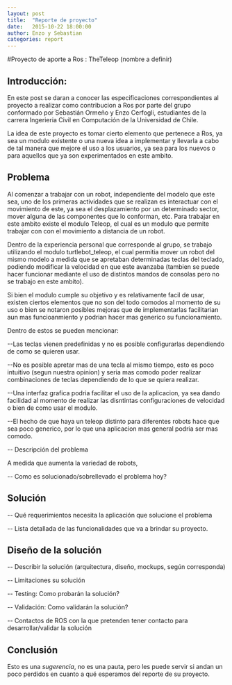 ```yaml
---
layout: post
title:  "Reporte de proyecto"
date:   2015-10-22 18:00:00
author: Enzo y Sebastian
categories: report
---
```

#Proyecto de aporte a Ros : TheTeleop (nombre a definir) 

## Introducción:
En este post se daran a conocer las especificaciones correspondientes al proyecto a realizar como contribucion a Ros por parte del grupo conformado por Sebastián Ormeño y Enzo Cerfogli, estudiantes de la carrera Ingerieria Civil en Computación de la Universidad de Chile.

La idea de este proyecto es tomar cierto elemento que pertenece a Ros, ya sea un modulo existente o una nueva idea a implementar y llevarla a cabo de tal manera que mejore el uso a los usuarios, ya sea para los nuevos o para aquellos que ya son experimentados en este ambito.

## Problema

Al comenzar a trabajar con un robot, independiente del modelo que este sea, uno de los primeras actividades que se realizan es interactuar con el movimiento de este, ya sea el desplazamiento por un determinado sector, mover alguna de las componentes que lo conforman, etc. Para trabajar en este ambito existe el modulo Teleop, el cual es un modulo que permite trabajar con con el movimiento a distancia de un robot.

Dentro de la experiencia personal que corresponde al grupo, se trabajo utilizando el modulo turtlebot_teleop, el cual permitia mover un robot del mismo modelo a medida que se apretaban determinadas teclas del teclado, podiendo modificar la velocidad en que este avanzaba (tambien se puede hacer funcionar mediante el uso de distintos mandos de consolas pero no se trabajo en este ambito).

Si bien el modulo cumple su objetivo y es relativamente facil de usar, existen ciertos elementos que no son del todo comodos al momento de su uso o bien se notaron posibles mejoras que de implementarlas facilitarian aun mas funcioanmiento y podrian hacer mas generico su funcionamiento. 

Dentro de estos se pueden mencionar:

--Las teclas vienen predefinidas y no es posible configurarlas dependiendo de como se quieren usar.

--No es posible apretar mas de una tecla al mismo tiempo, esto es poco intuitivo (segun nuestra opinion) y seria mas comodo poder realizar combinaciones de teclas dependiendo de lo que se quiera realizar.

--Una interfaz grafica podria facilitar el uso de la aplicacion, ya sea dando facilidad al momento de realizar las disntintas configuraciones de velocidad  o bien de como usar el modulo.

--El hecho de que haya un teleop distinto para diferentes robots hace que sea poco generico, por lo que una aplicacion mas general podria ser mas comodo.


-- Descripción del problema

A medida que aumenta la variedad de robots,

-- Como es solucionado/sobrellevado el problema hoy?

## Solución

-- Qué requerimientos necesita la aplicación que solucione el problema

-- Lista detallada de las funcionalidades que va a brindar su proyecto.

## Diseño de la solución

-- Describir la solución (arquitectura, diseño, mockups, según corresponda)

-- Limitaciones su solución

-- Testing: Como probarán la solución?

-- Validación: Como validarán la solución?

-- Contactos de ROS con la que pretenden tener contacto para desarrollar/validar la solución

## Conclusión

Esto es una _sugerencia_, no es una pauta, pero les puede servir si andan un poco perdidos en cuanto a qué esperamos del reporte de su proyecto.

